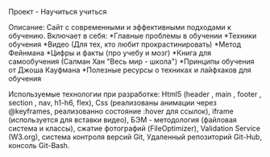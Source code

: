 Проект - Научиться учиться

Описание:
Сайт с современными и эффективными подходами к обучению.
Включает в себя:
*Главные проблемы в обучении
*Техники обучения
*Видео (Для тех, кто любит прокрастинировать)
*Метод Фейнмана
*Цифры и факты (про учебу и мозг)
*Книга для самообучения (Салман Хан "Весь мир - школа")
*Принципы обучения от Джоша Кауфмана
*Полезные ресурсы о техниках и лайфхаков для обучения

Используемые технологии при разработке:
Html5 (header , main , footer , section , nav, h1-h6, flex), Css (реализованы анимации через @keyframes, реализованно состояние :hover для ссылок),
iframe (используется для вставки видео), БЭМ - методология (файловая система и классы), сжатие фотографий (FileOptimizer), Validation Service (W3.org),
система контроля версий Git, Удаленный репозиторий Git-Hub, консоль Git-Bash.